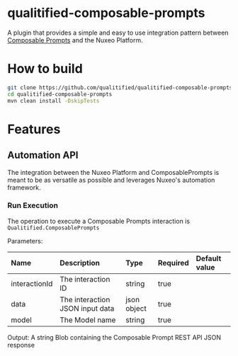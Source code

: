 # qualitified-composable-prompts
A plugin that provides a simple and easy to use integration pattern between [Composable Prompts](https://composableprompts.com/) and the Nuxeo Platform. 


# How to build
```bash
git clone https://github.com/qualitified/qualitified-composable-prompts.git
cd qualitified-composable-prompts
mvn clean install -DskipTests
```

# Features
## Automation API
The integration between the Nuxeo Platform and ComposablePrompts is meant to be as versatile as possible and leverages Nuxeo's automation framework.

### Run Execution
The operation to execute a Composable Prompts interaction is `Qualitified.ComposablePrompts`

Parameters:

| Name             | Description                                        | Type            | Required | Default value |
|:-----------------|:---------------------------------------------------|:----------------|:---------|:--------------|
| interactionId    | The interaction ID                                 | string          | true     |               |
| data             | The interaction JSON input data                    | json object     | true     |               |
| model            | The Model name                                     | string          | true     |               |

Output: A string Blob containing the Composable Prompt REST API JSON response
